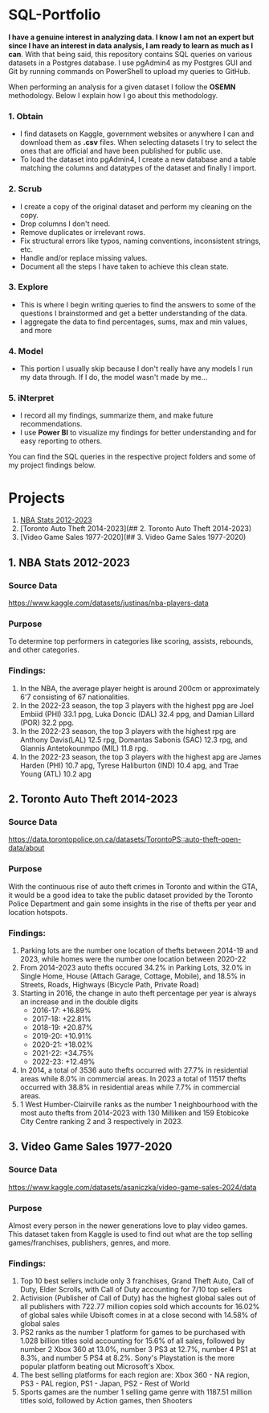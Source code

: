 # SQL-Portfolio
**I have a genuine interest in analyzing data. I know I am not an expert but since I have an interest in data analysis, I am ready to learn as much as I can**. With that being said, this repository contains SQL queries on various datasets in a Postgres database. I use pgAdmin4 as my Postgres GUI and Git by running commands on PowerShell to upload my queries to GitHub.

When performing an analysis for a given dataset I follow the **OSEMN** methodology. Below I explain how I go about this methodology.

### 1. **O**btain
- I find datasets on Kaggle, government websites or anywhere I can and download them as **.csv** files. When selecting datasets I try to select the ones that are official and have been published for public use.
- To load the dataset into pgAdmin4, I create a new database and a table matching the columns and datatypes of the dataset and finally I import.
### 2. **S**crub
- I create a copy of the original dataset and perform my cleaning on the copy.
- Drop columns I don't need.
- Remove duplicates or irrelevant rows.
- Fix structural errors like typos, naming conventions, inconsistent strings, etc.
- Handle and/or replace missing values.
- Document all the steps I have taken to achieve this clean state.
### 3. **E**xplore
- This is where I begin writing queries to find the answers to some of the questions I brainstormed and get a better understanding of the data.
- I aggregate the data to find percentages, sums, max and min values, and more
### 4. **M**odel
- This portion I usually skip because I don't really have any models I run my data through. If I do, the model wasn't made by me...
### 5. i**N**terpret
- I record all my findings, summarize them, and make future recommendations.
- I use **Power BI** to visualize my findings for better understanding and for easy reporting to others.

You can find the SQL queries in the respective project folders and some of my project findings below.

# Projects
1. [NBA Stats 2012-2023](##-1.-NBA-Stats-2012-2023)
2. [Toronto Auto Theft 2014-2023](## 2. Toronto Auto Theft 2014-2023)
3. [Video Game Sales 1977-2020](## 3. Video Game Sales 1977-2020)

## 1. NBA Stats 2012-2023
### Source Data
https://www.kaggle.com/datasets/justinas/nba-players-data

### Purpose
To determine top performers in categories like scoring, assists, rebounds, and other categories.

### Findings:
1. In the NBA, the average player height is around 200cm or approximately 6'7 consisting of 67 nationalities.
2. In the 2022-23 season, the top 3 players with the highest ppg are Joel Embiid (PHI) 33.1 ppg, Luka Doncic (DAL) 32.4 ppg, and Damian Lillard (POR) 32.2 ppg.
3. In the 2022-23 season, the top 3 players with the highest rpg are Anthony Davis(LAL) 12.5 rpg, Domantas Sabonis (SAC) 12.3 rpg, and Giannis Antetokounmpo (MIL) 11.8 rpg.
4. In the 2022-23 season, the top 3 players with the highest apg are James Harden (PHI) 10.7 apg, Tyrese Haliburton (IND) 10.4 apg, and Trae Young (ATL) 10.2 apg

## 2. Toronto Auto Theft 2014-2023
### Source Data
https://data.torontopolice.on.ca/datasets/TorontoPS::auto-theft-open-data/about

### Purpose
With the continuous rise of auto theft crimes in Toronto and within the GTA, it would be a good idea to take the public dataset provided by the Toronto Police Department and gain some insights in the rise of thefts per year and location hotspots.

### Findings:
1. Parking lots are the number one location of thefts between 2014-19 and 2023, while homes were the number one location between 2020-22
2. From 2014-2023 auto thefts occured 34.2% in Parking Lots, 32.0% in Single Home, House (Attach Garage, Cottage, Mobile), and 18.5% in Streets, Roads, Highways (Bicycle Path, Private Road)
3. Starting in 2016, the change in auto theft percentage per year is always an increase and in the double digits
   - 2016-17: +16.89%
   - 2017-18: +22.81%
   - 2018-19: +20.87%
   - 2019-20: +10.91%
   - 2020-21: +18.02%
   - 2021-22: +34.75%
   - 2022-23: +12.49%
5. In 2014, a total of 3536 auto thefts occurred with 27.7% in residential areas while 8.0% in commercial areas. In 2023 a total of 11517 thefts occurred with 38.8% in residential areas while 7.7% in commercial areas. 
6. 1 West Humber-Clairville ranks as the number 1 neighbourhood with the most auto thefts from 2014-2023 with 130 Milliken and 159 Etobicoke City Centre ranking 2 and 3 respectively in 2023.


## 3. Video Game Sales 1977-2020
### Source Data
https://www.kaggle.com/datasets/asaniczka/video-game-sales-2024/data

### Purpose
Almost every person in the newer generations love to play video games. This dataset taken from Kaggle is used to find out what are the top selling games/franchises, publishers, genres, and more.

### Findings:
1. Top 10 best sellers include only 3 franchises, Grand Theft Auto, Call of Duty, Elder Scrolls, with Call of Duty accounting for 7/10 top sellers
2. Activision (Publisher of Call of Duty) has the highest global sales out of all publishers with 722.77 million copies sold which accounts for 16.02% of global sales while Ubisoft comes in at a close second with 14.58% of global sales
3. PS2 ranks as the number 1 platform for games to be purchased with 1.028 billion titles sold accounting for 15.6% of all sales, followed by number 2 Xbox 360 at 13.0%, number 3 PS3 at 12.7%, number 4 PS1 at 8.3%, and number 5 PS4 at 8.2%. Sony's Playstation is the more popular platform beating out Microsoft's Xbox.
4. The best selling platforms for each region are: Xbox 360 - NA region, PS3 - PAL region, PS1 - Japan, PS2 - Rest of World
5. Sports games are the number 1 selling game genre with 1187.51 million titles sold, followed by Action games, then Shooters
